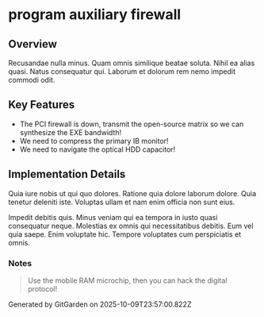 # program auxiliary firewall

## Overview
Recusandae nulla minus. Quam omnis similique beatae soluta. Nihil ea alias quasi. Natus consequatur qui. Laborum et dolorum rem nemo impedit commodi odit.

## Key Features
- The PCI firewall is down, transmit the open-source matrix so we can synthesize the EXE bandwidth!
- We need to compress the primary IB monitor!
- We need to navigate the optical HDD capacitor!

## Implementation Details
Quia iure nobis ut qui quo dolores. Ratione quia dolore laborum dolore. Quia tenetur deleniti iste. Voluptas ullam et nam enim officia non sunt eius.
 Impedit debitis quis. Minus veniam qui ea tempora in iusto quasi consequatur neque. Molestias ex omnis qui necessitatibus debitis. Eum vel quia saepe. Enim voluptate hic. Tempore voluptates cum perspiciatis et omnis.

### Notes
> Use the mobile RAM microchip, then you can hack the digital protocol!

Generated by GitGarden on 2025-10-09T23:57:00.822Z